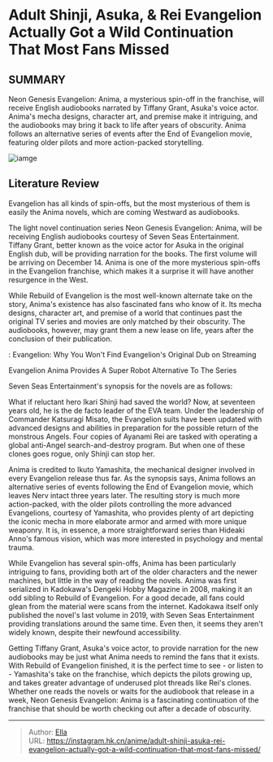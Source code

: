 # Adult Shinji, Asuka, &amp; Rei Evangelion Actually Got a Wild Continuation That Most Fans Missed


## SUMMARY 



  Neon Genesis Evangelion: Anima, a mysterious spin-off in the franchise, will receive English audiobooks narrated by Tiffany Grant, Asuka&#39;s voice actor.   Anima&#39;s mecha designs, character art, and premise make it intriguing, and the audiobooks may bring it back to life after years of obscurity.   Anima follows an alternative series of events after the End of Evangelion movie, featuring older pilots and more action-packed storytelling.  

![iamge](https://static1.srcdn.com/wordpress/wp-content/uploads/2023/12/evangelion-anima-banner.jpg)

## Literature Review

Evangelion has all kinds of spin-offs, but the most mysterious of them is easily the Anima novels, which are coming Westward as audiobooks.




The light novel continuation series Neon Genesis Evangelion: Anima, will be receiving English audiobooks courtesy of Seven Seas Entertainment. Tiffany Grant, better known as the voice actor for Asuka in the original English dub, will be providing narration for the books. The first volume will be arriving on December 14. Anima is one of the more mysterious spin-offs in the Evangelion franchise, which makes it a surprise it will have another resurgence in the West.




While Rebuild of Evangelion is the most well-known alternate take on the story, Anima&#39;s existence has also fascinated fans who know of it. Its mecha designs, character art, and premise of a world that continues past the original TV series and movies are only matched by their obscurity. The audiobooks, however, may grant them a new lease on life, years after the conclusion of their publication.

 : Evangelion: Why You Won&#39;t Find Evangelion&#39;s Original Dub on Streaming


 Evangelion Anima Provides A Super Robot Alternative To The Series 
         

Seven Seas Entertainment&#39;s synopsis for the novels are as follows:


What if reluctant hero Ikari Shinji had saved the world? Now, at seventeen years old, he is the de facto leader of the EVA team. Under the leadership of Commander Katsuragi Misato, the Evangelion suits have been updated with advanced designs and abilities in preparation for the possible return of the monstrous Angels. Four copies of Ayanami Rei are tasked with operating a global anti-Angel search-and-destroy program. But when one of these clones goes rogue, only Shinji can stop her.





Anima is credited to Ikuto Yamashita, the mechanical designer involved in every Evangelion release thus far. As the synopsis says, Anima follows an alternative series of events following the End of Evangelion movie, which leaves Nerv intact three years later. The resulting story is much more action-packed, with the older pilots controlling the more advanced Evangelions, courtesy of Yamashita, who provides plenty of art depicting the iconic mecha in more elaborate armor and armed with more unique weaponry. It is, in essence, a more straightforward series than Hideaki Anno&#39;s famous vision, which was more interested in psychology and mental trauma.

While Evangelion has several spin-offs, Anima has been particularly intriguing to fans, providing both art of the older characters and the newer machines, but little in the way of reading the novels. Anima was first serialized in Kadokawa&#39;s Dengeki Hobby Magazine in 2008, making it an odd sibling to Rebuild of Evangelion. For a good decade, all fans could glean from the material were scans from the internet. Kadokawa itself only published the novel&#39;s last volume in 2019, with Seven Seas Entertainment providing translations around the same time. Even then, it seems they aren&#39;t widely known, despite their newfound accessibility.




Getting Tiffany Grant, Asuka&#39;s voice actor, to provide narration for the new audiobooks may be just what Anima needs to remind the fans that it exists. With Rebuild of Evangelion finished, it is the perfect time to see - or listen to - Yamashita&#39;s take on the franchise, which depicts the pilots growing up, and takes greater advantage of underused plot threads like Rei&#39;s clones. Whether one reads the novels or waits for the audiobook that release in a week, Neon Genesis Evangelion: Anima is a fascinating continuation of the franchise that should be worth checking out after a decade of obscurity.



---

> Author: [Ella](https://instagram.hk.cn/)  
> URL: https://instagram.hk.cn/anime/adult-shinji-asuka-rei-evangelion-actually-got-a-wild-continuation-that-most-fans-missed/  

